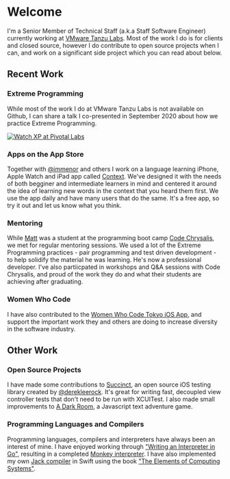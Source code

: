 # Welcome

I'm a Senior Member of Technical Staff (a.k.a Staff Software Engineer) currently working at [VMware Tanzu Labs](https://tanzu.vmware.com/labs). Most of the work I do is for clients and closed source, however I do contribute to open source projects when I can, and work on a significant side project which you can read about below.

## Recent Work

### Extreme Programming

While most of the work I do at VMware Tanzu Labs is not available on Github, I can share a talk I co-presented in September 2020 about how we practice Extreme Programming.

[![Watch XP at Pivotal Labs](https://img.youtube.com/vi/1JipSVkviK4/hqdefault.jpg)](https://www.youtube.com/watch?v=1JipSVkviK4)

### Apps on the App Store

Together with [@immenor](https://github.com/immenor) and others I work on a language learning iPhone, Apple Watch and iPad app called [Context](http://studywithcontext.com/). We've designed it with the needs of both begginer and intermediate learners in mind and centered it around the idea of learning new words in the context that you heard them first. We use the app daily and have many users that do the same. It's a free app, so try it out and let us know what you think.

### Mentoring

While [Matt](https://github.com/mp40) was a student at the programming boot camp [Code Chrysalis](https://www.codechrysalis.io), we met for regular mentoring sessions. We used a lot of the Extreme Programming practices - pair programming and test driven development - to help solidify the material he was learning. He's now a professional developer. I've also partiicpated in workshops and Q&A sessions with Code Chrysalis, and proud of the work they do and what their students are achieving after graduating.

### Women Who Code

I have also contributed to the [Women Who Code Tokyo iOS App](https://github.com/WWCodeTokyo/wwcode-tokyo-iOS-app), and support the important work they and others are doing to increase diversity in the software industry.

## Other Work

### Open Source Projects

I have made some contributions to [Succinct](https://github.com/derekleerock/Succinct), an open source iOS testing library created by [@derekleerock](https://github.com/derekleerock/). It's great for writing fast, decoupled view controller tests that don't need to be run with XCUITest. I also made small improvements to [A Dark Room](https://github.com/rgravina/adarkroom), a Javascript text adventure game.

### Programming Languages and Compilers

Programming languages, compilers and interpreters have always been an interest of mine. I have enjoyed working through ["Writing an Interpreter in Go"](https://interpreterbook.com), resulting in a completed [Monkey interpreter](https://github.com/rgravina/monkey). I have also implemented my own [Jack compiler](https://github.com/rgravina/nand2tetris) in Swift using the book ["The Elements of Computing Systems"](https://www.nand2tetris.org).
